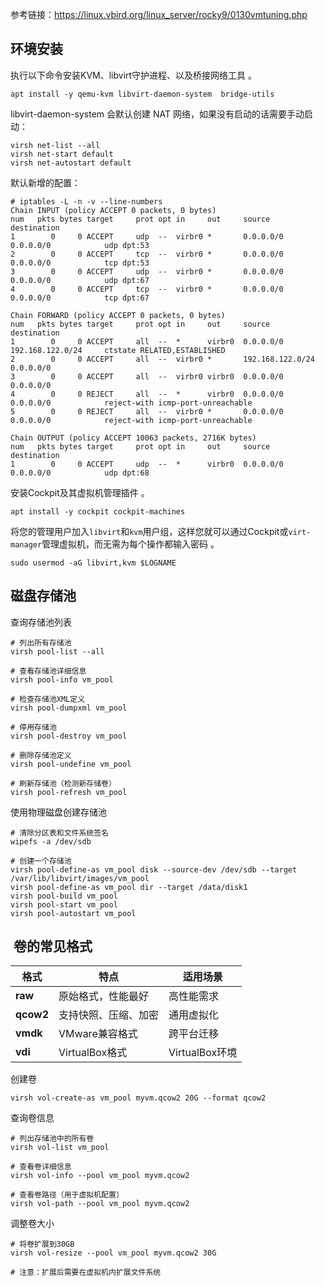 参考链接：https://linux.vbird.org/linux_server/rocky9/0130vmtuning.php
## 环境安装
执行以下命令安装KVM、libvirt守护进程、以及桥接网络工具 。
```
apt install -y qemu-kvm libvirt-daemon-system  bridge-utils
```

libvirt-daemon-system 会默认创建 NAT 网络，如果没有启动的话需要手动启动：
```
virsh net-list --all
virsh net-start default
virsh net-autostart default
```

默认新增的配置：
```
# iptables -L -n -v --line-numbers
Chain INPUT (policy ACCEPT 0 packets, 0 bytes)
num   pkts bytes target     prot opt in     out     source               destination         
1        0     0 ACCEPT     udp  --  virbr0 *       0.0.0.0/0            0.0.0.0/0            udp dpt:53
2        0     0 ACCEPT     tcp  --  virbr0 *       0.0.0.0/0            0.0.0.0/0            tcp dpt:53
3        0     0 ACCEPT     udp  --  virbr0 *       0.0.0.0/0            0.0.0.0/0            udp dpt:67
4        0     0 ACCEPT     tcp  --  virbr0 *       0.0.0.0/0            0.0.0.0/0            tcp dpt:67

Chain FORWARD (policy ACCEPT 0 packets, 0 bytes)
num   pkts bytes target     prot opt in     out     source               destination         
1        0     0 ACCEPT     all  --  *      virbr0  0.0.0.0/0            192.168.122.0/24     ctstate RELATED,ESTABLISHED
2        0     0 ACCEPT     all  --  virbr0 *       192.168.122.0/24     0.0.0.0/0           
3        0     0 ACCEPT     all  --  virbr0 virbr0  0.0.0.0/0            0.0.0.0/0           
4        0     0 REJECT     all  --  *      virbr0  0.0.0.0/0            0.0.0.0/0            reject-with icmp-port-unreachable
5        0     0 REJECT     all  --  virbr0 *       0.0.0.0/0            0.0.0.0/0            reject-with icmp-port-unreachable

Chain OUTPUT (policy ACCEPT 10063 packets, 2716K bytes)
num   pkts bytes target     prot opt in     out     source               destination         
1        0     0 ACCEPT     udp  --  *      virbr0  0.0.0.0/0            0.0.0.0/0            udp dpt:68

```

安装Cockpit及其虚拟机管理插件 。
```
apt install -y cockpit cockpit-machines
```

将您的管理用户加入`libvirt`和`kvm`用户组，这样您就可以通过Cockpit或`virt-manager`管理虚拟机，而无需为每个操作都输入密码 。
```
sudo usermod -aG libvirt,kvm $LOGNAME
```


## 磁盘存储池
查询存储池列表
```
# 列出所有存储池 
virsh pool-list --all 

# 查看存储池详细信息
virsh pool-info vm_pool 

# 检查存储池XML定义
virsh pool-dumpxml vm_pool

# 停用存储池
virsh pool-destroy vm_pool

# 删除存储池定义
virsh pool-undefine vm_pool

# 刷新存储池（检测新存储卷）
virsh pool-refresh vm_pool
```

使用物理磁盘创建存储池
```
# 清除分区表和文件系统签名
wipefs -a /dev/sdb

# 创建一个存储池 
virsh pool-define-as vm_pool disk --source-dev /dev/sdb --target /var/lib/libvirt/images/vm_pool 
virsh pool-define-as vm_pool dir --target /data/disk1 
virsh pool-build vm_pool 
virsh pool-start vm_pool 
virsh pool-autostart vm_pool
```

##  卷的常见格式

| 格式            | 特点           | 适用场景         |
| ------------- | ------------ | ------------ |
| ​**​raw​**​   | 原始格式，性能最好    | 高性能需求        |
| ​**​qcow2​**​ | 支持快照、压缩、加密   | 通用虚拟化        |
| ​**​vmdk​**​  | VMware兼容格式   | 跨平台迁移        |
| ​**​vdi​**​   | VirtualBox格式 | VirtualBox环境 |

创建卷
```
virsh vol-create-as vm_pool myvm.qcow2 20G --format qcow2
```

查询卷信息
```
# 列出存储池中的所有卷
virsh vol-list vm_pool

# 查看卷详细信息
virsh vol-info --pool vm_pool myvm.qcow2

# 查看卷路径（用于虚拟机配置）
virsh vol-path --pool vm_pool myvm.qcow2
```

调整卷大小
```
# 将卷扩展到30GB
virsh vol-resize --pool vm_pool myvm.qcow2 30G

# 注意：扩展后需要在虚拟机内扩展文件系统
```
